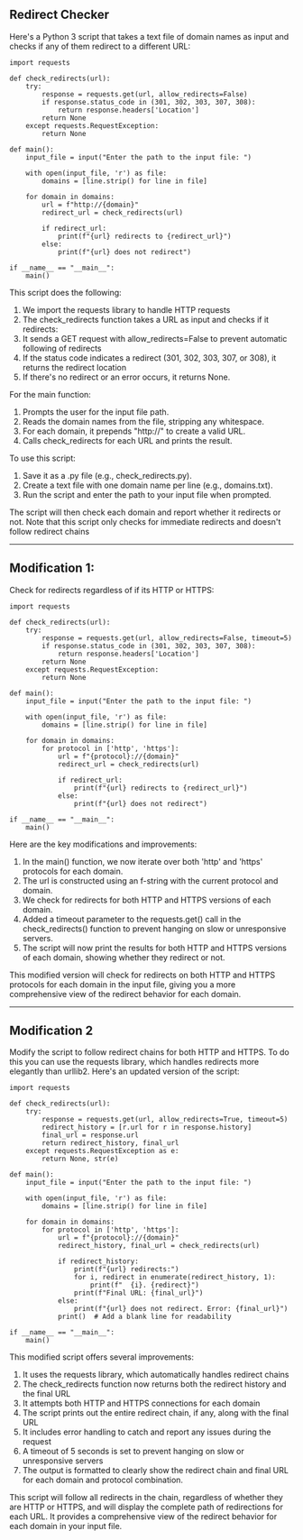 ## Redirect Checker

Here's a Python 3 script that takes a text file of domain names as input and checks if any of them redirect to a different URL:

```
import requests

def check_redirects(url):
    try:
        response = requests.get(url, allow_redirects=False)
        if response.status_code in (301, 302, 303, 307, 308):
            return response.headers['Location']
        return None
    except requests.RequestException:
        return None

def main():
    input_file = input("Enter the path to the input file: ")
    
    with open(input_file, 'r') as file:
        domains = [line.strip() for line in file]
    
    for domain in domains:
        url = f"http://{domain}"
        redirect_url = check_redirects(url)
        
        if redirect_url:
            print(f"{url} redirects to {redirect_url}")
        else:
            print(f"{url} does not redirect")

if __name__ == "__main__":
    main()
```
This script does the following:

1. We import the requests library to handle HTTP requests
2. The check_redirects function takes a URL as input and checks if it redirects:
3. It sends a GET request with allow_redirects=False to prevent automatic following of redirects
4. If the status code indicates a redirect (301, 302, 303, 307, or 308), it returns the redirect location
5. If there's no redirect or an error occurs, it returns None.
    
For the main function:
1. Prompts the user for the input file path.
2. Reads the domain names from the file, stripping any whitespace.
3. For each domain, it prepends "http://" to create a valid URL.
4. Calls check_redirects for each URL and prints the result.

To use this script:

1. Save it as a .py file (e.g., check_redirects.py).
2. Create a text file with one domain name per line (e.g., domains.txt).
3. Run the script and enter the path to your input file when prompted.

The script will then check each domain and report whether it redirects or not. Note that this script only checks for immediate redirects and doesn't follow redirect chains

***


## Modification 1:
Check for redirects regardless of if its HTTP or HTTPS:
```
import requests

def check_redirects(url):
    try:
        response = requests.get(url, allow_redirects=False, timeout=5)
        if response.status_code in (301, 302, 303, 307, 308):
            return response.headers['Location']
        return None
    except requests.RequestException:
        return None

def main():
    input_file = input("Enter the path to the input file: ")
    
    with open(input_file, 'r') as file:
        domains = [line.strip() for line in file]
    
    for domain in domains:
        for protocol in ['http', 'https']:
            url = f"{protocol}://{domain}"
            redirect_url = check_redirects(url)
            
            if redirect_url:
                print(f"{url} redirects to {redirect_url}")
            else:
                print(f"{url} does not redirect")

if __name__ == "__main__":
    main()
```
Here are the key modifications and improvements:

1. In the main() function, we now iterate over both 'http' and 'https' protocols for each domain.
2. The url is constructed using an f-string with the current protocol and domain.
3. We check for redirects for both HTTP and HTTPS versions of each domain.
4. Added a timeout parameter to the requests.get() call in the check_redirects() function to prevent hanging on slow or unresponsive servers.
5. The script will now print the results for both HTTP and HTTPS versions of each domain, showing whether they redirect or not.

This modified version will check for redirects on both HTTP and HTTPS protocols for each domain in the input file, giving you a more comprehensive view of the redirect behavior for each domain.

***

## Modification 2

Modify the script to follow redirect chains for both HTTP and HTTPS. To do this you can use the requests library, which handles redirects more elegantly than urllib2. Here's an updated version of the script:

```
import requests

def check_redirects(url):
    try:
        response = requests.get(url, allow_redirects=True, timeout=5)
        redirect_history = [r.url for r in response.history]
        final_url = response.url
        return redirect_history, final_url
    except requests.RequestException as e:
        return None, str(e)

def main():
    input_file = input("Enter the path to the input file: ")
    
    with open(input_file, 'r') as file:
        domains = [line.strip() for line in file]
    
    for domain in domains:
        for protocol in ['http', 'https']:
            url = f"{protocol}://{domain}"
            redirect_history, final_url = check_redirects(url)
            
            if redirect_history:
                print(f"{url} redirects:")
                for i, redirect in enumerate(redirect_history, 1):
                    print(f"  {i}. {redirect}")
                print(f"Final URL: {final_url}")
            else:
                print(f"{url} does not redirect. Error: {final_url}")
            print()  # Add a blank line for readability

if __name__ == "__main__":
    main()
```
This modified script offers several improvements:

1. It uses the requests library, which automatically handles redirect chains
2. The check_redirects function now returns both the redirect history and the final URL
3. It attempts both HTTP and HTTPS connections for each domain
4. The script prints out the entire redirect chain, if any, along with the final URL
5. It includes error handling to catch and report any issues during the request
6. A timeout of 5 seconds is set to prevent hanging on slow or unresponsive servers
7. The output is formatted to clearly show the redirect chain and final URL for each domain and protocol combination.

This script will follow all redirects in the chain, regardless of whether they are HTTP or HTTPS, and will display the complete path of redirections for each URL. It provides a comprehensive view of the redirect behavior for each domain in your input file.


